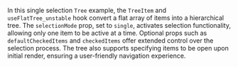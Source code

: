 In this single selection `Tree` example, the `TreeItem` and `useFlatTree_unstable` hook convert a flat array of items into a hierarchical tree. The `selectionMode` prop, set to `single`, activates selection functionality, allowing only one item to be active at a time. Optional props such as `defaultCheckedItems` and `checkedItems` offer extended control over the selection process. The tree also supports specifying items to be open upon initial render, ensuring a user-friendly navigation experience.
